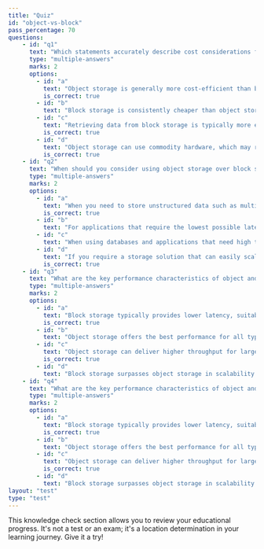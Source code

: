 ```yaml
---
title: "Quiz"
id: "object-vs-block"
pass_percentage: 70
questions:
    - id: "q1"
      text: "Which statements accurately describe cost considerations for object and block storage?"
      type: "multiple-answers"
      marks: 2
      options:
        - id: "a"
          text: "Object storage is generally more cost-efficient than block storage, especially at scale"
          is_correct: true
        - id: "b"
          text: "Block storage is consistently cheaper than object storage due to lower hardware costs"
        - id: "c"
          text: "Retrieving data from block storage is typically more expensive than from object storage"
          is_correct: true
        - id: "d"
          text: "Object storage can use commodity hardware, which may reduce hardware costs compared to block storage"
          is_correct: true
    - id: "q2"
      text: "When should you consider using object storage over block storage?"
      type: "multiple-answers"
      marks: 2
      options:
        - id: "a"
          text: "When you need to store unstructured data such as multimedia files and backups"
          is_correct: true
        - id: "b"
          text: "For applications that require the lowest possible latency in data access"
        - id: "c"
          text: "When using databases and applications that need high throughput and low latency"
        - id: "d"
          text: "If you require a storage solution that can easily scale and handle petabytes-scale data volumes"
          is_correct: true
    - id: "q3"
      text: "What are the key performance characteristics of object and block storage?"
      type: "multiple-answers"
      marks: 2
      options:
        - id: "a"
          text: "Block storage typically provides lower latency, suitable for databases and virtual machines"
          is_correct: true
        - id: "b"
          text: "Object storage offers the best performance for all types of workfloads due to its scalability"
        - id: "c"
          text: "Object storage can deliver higher throughput for large data access requests, thanks to parallel data access"
          is_correct: true
        - id: "d"
          text: "Block storage surpasses object storage in scalability and is better suited for distributed data storage"
    - id: "q4"
      text: "What are the key performance characteristics of object and block storage?"
      type: "multiple-answers"
      marks: 2
      options:
        - id: "a"
          text: "Block storage typically provides lower latency, suitable for databases and virtual machines"
          is_correct: true
        - id: "b"
          text: "Object storage offers the best performance for all types of workfloads due to its scalability"
        - id: "c"
          text: "Object storage can deliver higher throughput for large data access requests, thanks to parallel data access"
          is_correct: true
        - id: "d"
          text: "Block storage surpasses object storage in scalability and is better suited for distributed data storage"
layout: "test"
type: "test"
---
```

This knowledge check section allows you to review your educational progress. It's not a test or an exam; it's a location determination in your learning journey. Give it a try!
